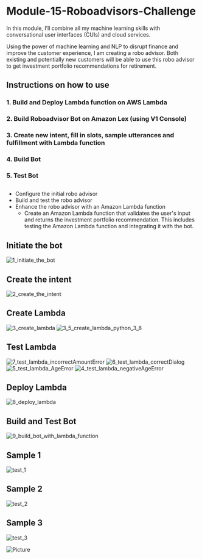 # Module-15-Roboadvisors-Challenge

In this module, I’ll combine all my machine learning skills with conversational user interfaces (CUIs) and cloud services.

Using the power of machine learning and NLP to disrupt finance and improve the customer experience, I am creating a robo advisor. Both existing and potentially new customers will be able to use this robo advisor to get investment portfolio recommendations for retirement.

## Instructions on how to use 

### 1. Build and Deploy Lambda function on AWS Lambda
### 2. Build Roboadvisor Bot on Amazon Lex (using V1 Console) 
### 3. Create new intent, fill in slots, sample utterances and fulfillment with Lambda function
### 4. Build Bot
### 5. Test Bot

##

* Configure the initial robo advisor
* Build and test the robo advisor
* Enhance the robo advisor with an Amazon Lambda function
  * Create an Amazon Lambda function that validates the user's input and returns the investment portfolio recommendation. This includes testing the Amazon Lambda function and integrating it with the bot.

## Initiate the bot
 ![1_initiate_the_bot](https://github.com/Chrisdeleon91/Module-15-Roboadvisors-Challenge/assets/22796940/32a6726e-6723-4c65-b31c-324f7ae45df2)

## Create the intent
![2_create_the_intent](https://github.com/Chrisdeleon91/Module-15-Roboadvisors-Challenge/assets/22796940/7c9ddd77-cec2-431a-837b-68da592ced23)

## Create Lambda
![3_create_lambda](https://github.com/Chrisdeleon91/Module-15-Roboadvisors-Challenge/assets/22796940/ce265efc-a132-450d-a70b-06b3f7256afc)
![3_5_create_lambda_python_3_8](https://github.com/Chrisdeleon91/Module-15-Roboadvisors-Challenge/assets/22796940/767a66e3-f472-41c9-a16f-504dfe32d3a2)

## Test Lambda
![7_test_lambda_incorrectAmountError](https://github.com/Chrisdeleon91/Module-15-Roboadvisors-Challenge/assets/22796940/84fbb242-d925-4516-b06d-3dc4ca64017c)
![6_test_lambda_correctDialog](https://github.com/Chrisdeleon91/Module-15-Roboadvisors-Challenge/assets/22796940/1361c255-ba1f-465f-aef3-9ec06ba87347)
![5_test_lambda_AgeError](https://github.com/Chrisdeleon91/Module-15-Roboadvisors-Challenge/assets/22796940/a701b877-9921-4d68-928a-d387ab1db126)
![4_test_lambda_negativeAgeError](https://github.com/Chrisdeleon91/Module-15-Roboadvisors-Challenge/assets/22796940/368573f4-5409-4f6b-8dfb-ac0ea10ec4ba)

## Deploy Lambda
![8_deploy_lambda](https://github.com/Chrisdeleon91/Module-15-Roboadvisors-Challenge/assets/22796940/5c94ce34-dddf-4299-b7b0-db9e1508e7da)

## Build and Test Bot
![9_build_bot_with_lambda_function](https://github.com/Chrisdeleon91/Module-15-Roboadvisors-Challenge/assets/22796940/5cb7350d-6486-40a1-aa6b-13b4683b2c22)


## Sample 1
![test_1](https://github.com/Chrisdeleon91/Module-15-Roboadvisors-Challenge/assets/22796940/621353c5-5e0c-4cf7-a344-442b72be8b0e)
## Sample 2
![test_2](https://github.com/Chrisdeleon91/Module-15-Roboadvisors-Challenge/assets/22796940/424448dc-efdd-4e6b-813c-0b65dac74fb8)
## Sample 3
![test_3](https://github.com/Chrisdeleon91/Module-15-Roboadvisors-Challenge/assets/22796940/8c660f60-a254-45b2-85be-aadc2444e1cb)

![Picture](https://www.columbia.edu/content/themes/custom/columbia/assets/img/cu-header.svg)


